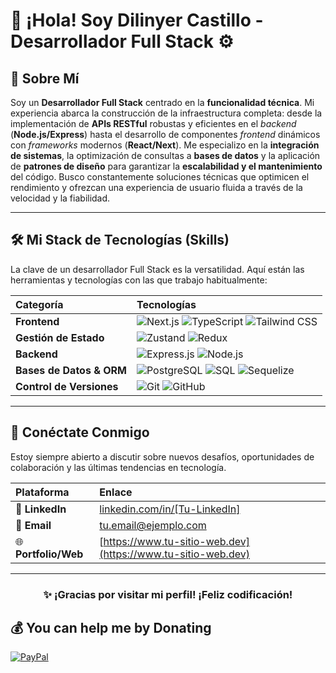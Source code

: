 # 👋 ¡Hola! Soy Dilinyer Castillo - Desarrollador Full Stack ⚙️

## 🎯 Sobre Mí

Soy un **Desarrollador Full Stack** centrado en la **funcionalidad técnica**. Mi experiencia abarca la construcción de la infraestructura completa: desde la implementación de **APIs RESTful** robustas y eficientes en el *backend* (**Node.js/Express**) hasta el desarrollo de componentes *frontend* dinámicos con *frameworks* modernos (**React/Next**). Me especializo en la **integración de sistemas**, la optimización de consultas a **bases de datos** y la aplicación de **patrones de diseño** para garantizar la **escalabilidad y el mantenimiento** del código. Busco constantemente soluciones técnicas que optimicen el rendimiento y ofrezcan una experiencia de usuario fluida a través de la velocidad y la fiabilidad.

---

## 🛠️ Mi Stack de Tecnologías (Skills)

La clave de un desarrollador Full Stack es la versatilidad. Aquí están las herramientas y tecnologías con las que trabajo habitualmente:

| Categoría | Tecnologías |
| :--- | :--- |
| **Frontend** | ![Next.js](https://img.shields.io/badge/Next.js%2014+-000000?style=for-the-badge&logo=next.js&logoColor=white) ![TypeScript](https://img.shields.io/badge/TypeScript-3178C6?style=for-the-badge&logo=typescript&logoColor=white) ![Tailwind CSS](https://img.shields.io/badge/Tailwind_CSS-38B2AC?style=for-the-badge&logo=tailwind-css&logoColor=white) |
| **Gestión de Estado** | ![Zustand](https://img.shields.io/badge/Zustand-2C2C2C?style=for-the-badge&logo=zustand&logoColor=white) ![Redux](https://img.shields.io/badge/Redux-764ABC?style=for-the-badge&logo=redux&logoColor=white) |
| **Backend** | ![Express.js](https://img.shields.io/badge/Express.js-000000?style=for-the-badge&logo=express&logoColor=white) ![Node.js](https://img.shields.io/badge/Node.js-339933?style=for-the-badge&logo=node.js&logoColor=white) |
| **Bases de Datos & ORM** | ![PostgreSQL](https://img.shields.io/badge/PostgreSQL-4169E1?style=for-the-badge&logo=postgresql&logoColor=white) ![SQL](https://img.shields.io/badge/SQL-4479A1?style=for-the-badge&logo=mysql&logoColor=white) ![Sequelize](https://img.shields.io/badge/Sequelize-52B0E7?style=for-the-badge&logo=sequelize&logoColor=white) |
| **Control de Versiones** | ![Git](https://img.shields.io/badge/Git-F05032?style=for-the-badge&logo=git&logoColor=white) ![GitHub](https://img.shields.io/badge/GitHub-181717?style=for-the-badge&logo=github&logoColor=white) |

---

## 🔗 Conéctate Conmigo

Estoy siempre abierto a discutir sobre nuevos desafíos, oportunidades de colaboración y las últimas tendencias en tecnología.

| Plataforma | Enlace |
| :--- | :--- |
| 💼 **LinkedIn** | [linkedin.com/in/[Tu-LinkedIn]](https://linkedin.com/in/[Tu-LinkedIn]) |
| 📧 **Email** | [tu.email@ejemplo.com](mailto:tu.email@ejemplo.com) |
| 🌐 **Portfolio/Web** | [https://www.tu-sitio-web.dev](https://www.tu-sitio-web.dev) |

---
<div align="center">
  
### ✨ ¡Gracias por visitar mi perfil! ¡Feliz codificación!
  
</div>

  ## 💰 You can help me by Donating
  [![PayPal](https://img.shields.io/badge/PayPal-00457C?style=for-the-badge&logo=paypal&logoColor=white)](https://paypal.me/dilinyercr)
